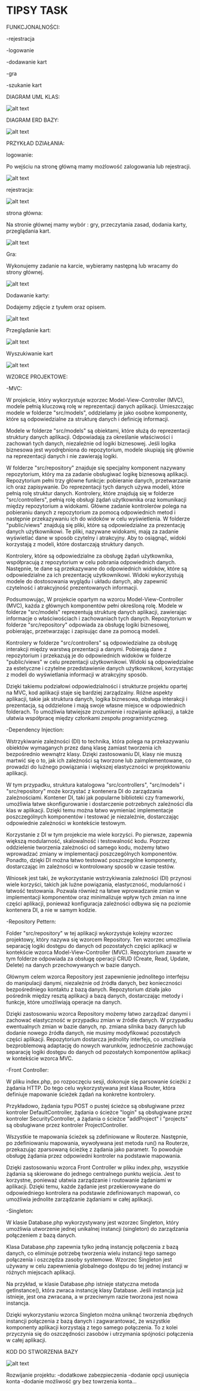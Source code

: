 # TIPSY TASK

FUNKCJONALNOŚCI:

-rejestracja

-logowanie

-dodawanie kart

-gra

-szukanie kart

DIAGRAM UML KLAS:

![alt text](./Readme_png/UML3.png)


DIAGRAM ERD BAZY:


![alt text](./Readme_png/ERD.png)


PRZYKŁAD DZIAŁANIA:  

logowanie:

Po wejściu na stronę główną mamy możlowość zalogowania lub rejestracji.

![alt text](./Readme_png/logowanie.png)

rejestracja:

![alt text](./Readme_png/rejestracja.png)

strona główna:

Na stronie głównej mamy wybór : gry, przeczytania zasad, dodania karty, przeglądania kart.

![alt text](./Readme_png/profil.png)

Gra:

Wykonujemy zadanie na karcie, wybieramy następną lub wracamy do strony głównej.

![alt text](./Readme_png/gra.png)

Dodawanie karty:

Dodajemy zdjęcie z tyułem oraz opisem.

![alt text](./Readme_png/dodawanie_karty.png)

Przeglądanie kart:

![alt text](./Readme_png/plrzeglądanie_kart.png)




Wyszukiwanie kart

![alt text](./Readme_png/szukanie.png)


WZORCE PROJEKTOWE:

-MVC:

W projekcie, który wykorzystuje wzorzec Model-View-Controller (MVC), modele pełnią kluczową rolę w reprezentacji danych aplikacji. Umieszczając modele w folderze "src/models", oddzielamy je jako osobne komponenty, które są odpowiedzialne za strukturę danych i definicję informacji.

Modele w folderze "src/models" są obiektami, które służą do reprezentacji struktury danych aplikacji. Odpowiadają za określanie właściwości i zachowań tych danych, niezależnie od logiki biznesowej. Jeśli logika biznesowa jest wyodrębniona do repozytorium, modele skupiają się głównie na reprezentacji danych i nie zawierają logiki.

W folderze "src/repository" znajduje się specjalny komponent nazywany repozytorium, który ma za zadanie obsługiwać logikę biznesową aplikacji. Repozytorium pełni trzy główne funkcje: pobieranie danych, przetwarzanie ich oraz zapisywanie. Do reprezentacji tych danych używa modeli, które pełnią rolę struktur danych.
Kontrolery, które znajdują się w folderze "src/controllers", pełnią rolę obsługi żądań użytkownika oraz komunikacji między repozytorium a widokami. Główne zadanie kontrolerów polega na pobieraniu danych z repozytorium za pomocą odpowiednich metod i następnie przekazywaniu ich do widoków w celu wyświetlenia.
W folderze "public/views" znajdują się pliki, które są odpowiedzialne za prezentację danych użytkownikowi. Te pliki, nazywane widokami, mają za zadanie wyświetlać dane w sposób czytelny i atrakcyjny. Aby to osiągnąć, widoki korzystają z modeli, które dostarczają struktury danych.

Kontrolery, które są odpowiedzialne za obsługę żądań użytkownika, współpracują z repozytorium w celu pobrania odpowiednich danych. Następnie, te dane są przekazywane do odpowiednich widoków, które są odpowiedzialne za ich prezentację użytkownikowi. Widoki wykorzystują modele do dostosowania wyglądu i układu danych, aby zapewnić czytelność i atrakcyjność prezentowanych informacji.

Podsumowując,  W projekcie opartym na wzorcu Model-View-Controller (MVC), każda z głównych komponentów pełni określoną rolę. Modele w folderze "src/models" reprezentują strukturę danych aplikacji, zawierając informacje o właściwościach i zachowaniach tych danych. Repozytorium w folderze "src/repository" odpowiada za obsługę logiki biznesowej, pobierając, przetwarzając i zapisując dane za pomocą modeli.

Kontrolery w folderze "src/controllers" są odpowiedzialne za obsługę interakcji między warstwą prezentacji a danymi. Pobierają dane z repozytorium i przekazują je do odpowiednich widoków w folderze "public/views" w celu prezentacji użytkownikowi. Widoki są odpowiedzialne za estetyczne i czytelne przedstawienie danych użytkownikowi, korzystając z modeli do wyświetlania informacji w atrakcyjny sposób.

Dzięki takiemu podziałowi odpowiedzialności i strukturze projektu opartej na MVC, kod aplikacji staje się bardziej zarządzalny. Różne aspekty aplikacji, takie jak struktura danych, logika biznesowa, obsługa interakcji i prezentacja, są oddzielone i mają swoje własne miejsce w odpowiednich folderach. To umożliwia łatwiejsze zrozumienie i rozwijanie aplikacji, a także ułatwia współpracę między członkami zespołu programistyczneg.


-Dependency Injection:

Wstrzykiwanie zależności (DI) to technika, która polega na przekazywaniu obiektów wymaganych przez daną klasę zamiast tworzenia ich bezpośrednio wewnątrz klasy. Dzięki zastosowaniu DI, klasy nie muszą martwić się o to, jak ich zależności są tworzone lub zaimplementowane, co prowadzi do luźnego powiązania i większej elastyczności w projektowaniu aplikacji.

W tym przypadku, struktura katalogowa "src/controllers", "src/models" i "src/repository" może korzystać z kontenera DI do zarządzania zależnościami. Kontener DI, taki jak popularne biblioteki czy frameworki, umożliwia łatwe skonfigurowanie i dostarczenie potrzebnych zależności dla klas w aplikacji. Dzięki temu można łatwo wymieniać implementacje poszczególnych komponentów i testować je niezależnie, dostarczając odpowiednie zależności w kontekście testowym.

Korzystanie z DI w tym projekcie ma wiele korzyści. Po pierwsze, zapewnia większą modularność, skalowalność i testowalność kodu. Poprzez oddzielenie tworzenia zależności od samego kodu, możemy łatwo wprowadzać zmiany w implementacji poszczególnych komponentów. Ponadto, dzięki DI można łatwo testować poszczególne komponenty, dostarczając im zależności w kontrolowany sposób w czasie testów.

Wniosek jest taki, że wykorzystanie wstrzykiwania zależności (DI) przynosi wiele korzyści, takich jak luźne powiązania, elastyczność, modularność i łatwość testowania. Pozwala również na łatwe wprowadzanie zmian w implementacji komponentów oraz minimalizuje wpływ tych zmian na inne części aplikacji, ponieważ konfiguracja zależności odbywa się na poziomie kontenera DI, a nie w samym kodzie.


-Repository Pettern:

Folder "src/repository" w tej aplikacji wykorzystuje kolejny wzorzec projektowy, który nazywa się wzorcem Repository. Ten wzorzec umożliwia separację logiki dostępu do danych od pozostałych części aplikacji w kontekście wzorca Model-View-Controller (MVC). Repozytorium zawarte w tym folderze odpowiada za obsługę operacji CRUD (Create, Read, Update, Delete) na danych przechowywanych w bazie danych.

Głównym celem wzorca Repository jest zapewnienie jednolitego interfejsu do manipulacji danymi, niezależnie od źródła danych, bez konieczności bezpośredniego kontaktu z bazą danych. Repozytorium działa jako pośrednik między resztą aplikacji a bazą danych, dostarczając metody i funkcje, które umożliwiają operacje na danych.

Dzięki zastosowaniu wzorca Repository możemy łatwo zarządzać danymi i zachować elastyczność w przypadku zmian w źródle danych. W przypadku ewentualnych zmian w bazie danych, np. zmiana silnika bazy danych lub dodanie nowego źródła danych, nie musimy modyfikować pozostałych części aplikacji. Repozytorium dostarcza jednolity interfejs, co umożliwia bezproblemową adaptację do nowych warunków, jednocześnie zachowując separację logiki dostępu do danych od pozostałych komponentów aplikacji w kontekście wzorca MVC.


-Front Controller:

W pliku index.php, po rozpoczęciu sesji, dokonuje się parsowanie ścieżki z żądania HTTP. Do tego celu wykorzystywana jest klasa Router, która definiuje mapowanie ścieżek żądań na konkretne kontrolery.

Przykładowo, żądania typu POST o pustej ścieżce są obsługiwane przez kontroler DefaultController, żądania o ścieżce "login" są obsługiwane przez kontroler SecurityController, a żądania o ścieżce "addProject" i "projects" są obsługiwane przez kontroler ProjectController.

Wszystkie te mapowania ścieżek są zdefiniowane w Routerze. Następnie, po zdefiniowaniu mapowania, wywoływana jest metoda run() na Routerze, przekazując zparsowaną ścieżkę z żądania jako parametr. To powoduje obsługę żądania przez odpowiedni kontroler na podstawie mapowania.

Dzięki zastosowaniu wzorca Front Controller w pliku index.php, wszystkie żądania są skierowane do jednego centralnego punktu wejścia. Jest to korzystne, ponieważ ułatwia zarządzanie i routowanie żądaniami w aplikacji. Dzięki temu, każde żądanie jest przekierowywane do odpowiedniego kontrolera na podstawie zdefiniowanych mapowań, co umożliwia jednolite zarządzanie żądaniami w całej aplikacji.


-Singleton:

W klasie Database.php wykorzystywany jest wzorzec Singleton, który umożliwia utworzenie jednej unikalnej instancji (singleton) do zarządzania połączeniem z bazą danych.

Klasa Database.php zapewnia tylko jedną instancję połączenia z bazą danych, co eliminuje potrzebę tworzenia wielu instancji tego samego połączenia i oszczędza zasoby systemowe. Wzorzec Singleton jest używany w celu zapewnienia globalnego dostępu do tej jednej instancji w różnych miejscach aplikacji.

Na przykład, w klasie Database.php istnieje statyczna metoda getInstance(), która zwraca instancję klasy Database. Jeśli instancja już istnieje, jest ona zwracana, a w przeciwnym razie tworzona jest nowa instancja.

Dzięki wykorzystaniu wzorca Singleton można uniknąć tworzenia zbędnych instancji połączenia z bazą danych i zagwarantować, że wszystkie komponenty aplikacji korzystają z tego samego połączenia. To z kolei przyczynia się do oszczędności zasobów i utrzymania spójności połączenia w całej aplikacji.


KOD DO STWORZENIA BAZY

![alt text](./Readme_png/dbcode.png)



Rozwijanie projektu:
-dodatkowe zabezpieczenia
-dodanie opcji usunięcia konta
-dodanie możliwość gry bez towrzenia konta...

